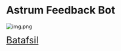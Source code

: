 # Astrum Feedback Bot


![img.png](readme_img/img.png)


<a href="https://www.canva.com/design/DAFNDQKEYlo/R1I4lsMbc9SWfWWTkyt6gw/view?utm_content=DAFNDQKEYlo&utm_campaign=designshare&utm_medium=link2&utm_source=sharebutton" style="font-size: 25px">
Batafsil
</a>
